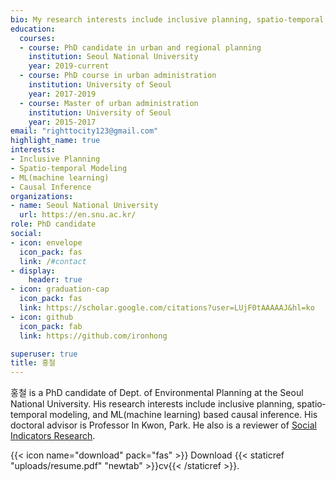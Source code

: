 ```yaml
---
bio: My research interests include inclusive planning, spatio‐temporal modeling, and ML(machine learning) based causal inference.
education:
  courses:
  - course: PhD candidate in urban and regional planning
    institution: Seoul National University
    year: 2019-current
  - course: PhD course in urban administration
    institution: University of Seoul
    year: 2017-2019
  - course: Master of urban administration
    institution: University of Seoul
    year: 2015-2017
email: "righttocity123@gmail.com"
highlight_name: true
interests:
- Inclusive Planning
- Spatio‐temporal Modeling
- ML(machine learning) 
- Causal Inference
organizations:
- name: Seoul National University
  url: https://en.snu.ac.kr/
role: PhD candidate
social:
- icon: envelope
  icon_pack: fas
  link: /#contact
- display:
    header: true
- icon: graduation-cap
  icon_pack: fas
  link: https://scholar.google.com/citations?user=LUjF0tAAAAAJ&hl=ko
- icon: github
  icon_pack: fab
  link: https://github.com/ironhong

superuser: true
title: 홍철
---
```


홍철 is a PhD candidate of Dept. of Environmental Planning at the Seoul National University. His research interests include inclusive planning, spatio‐temporal modeling, and ML(machine learning) based causal inference. His doctoral advisor is Professor In Kwon, Park.  He also is a reviewer of [Social Indicators Research](https://www.springer.com/journal/11205).


{{< icon name="download" pack="fas" >}} Download {{< staticref "uploads/resume.pdf" "newtab" >}}cv{{< /staticref >}}.
